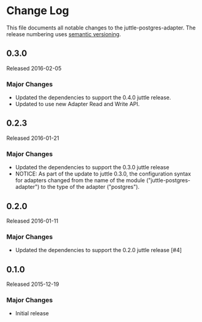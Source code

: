 # Change Log
This file documents all notable changes to the juttle-postgres-adapter. The release numbering uses [semantic versioning](http://semver.org).

## 0.3.0
Released 2016-02-05

### Major Changes
- Updated the dependencies to support the 0.4.0 juttle release.
- Updated to use new Adapter Read and Write API.

## 0.2.3
Released 2016-01-21

### Major Changes
- Updated the dependencies to support the 0.3.0 juttle release
- NOTICE: As part of the update to juttle 0.3.0, the configuration syntax for adapters changed from the name of the module ("juttle-postgres-adapter") to the type of the adapter ("postgres").

## 0.2.0
Released 2016-01-11

### Major Changes
- Updated the dependencies to support the 0.2.0 juttle release [#4]

## 0.1.0
Released 2015-12-19

### Major Changes
- Initial release
